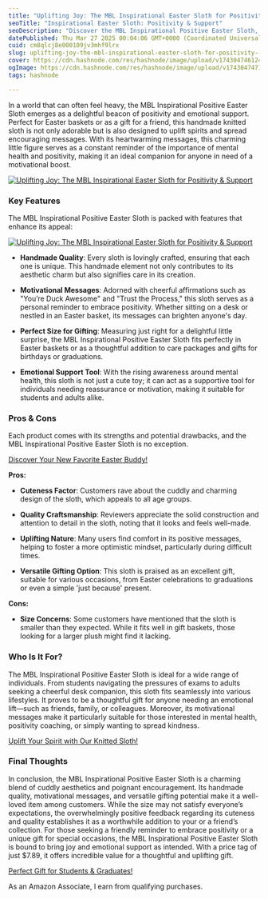 ```yaml
---
title: "Uplifting Joy: The MBL Inspirational Easter Sloth for Positivity & Support"
seoTitle: "Inspirational Easter Sloth: Positivity & Support"
seoDescription: "Discover the MBL Inspirational Positive Easter Sloth, a handmade, motivational gift designed to uplift spirits and support mental well-being"
datePublished: Thu Mar 27 2025 00:04:06 GMT+0000 (Coordinated Universal Time)
cuid: cm8qlcj8e000109jv3mhf9lrx
slug: uplifting-joy-the-mbl-inspirational-easter-sloth-for-positivity--support
cover: https://cdn.hashnode.com/res/hashnode/image/upload/v1743047461248/1dfb3f30-c7cc-4dce-8b80-26fc3e58aaf1.png
ogImage: https://cdn.hashnode.com/res/hashnode/image/upload/v1743047471990/fce12f1e-ed4b-45bc-9f26-d9765438ec52.png
tags: hashnode

---
```


<p>In a world that can often feel heavy, the MBL Inspirational Positive Easter Sloth emerges as a delightful beacon of positivity and emotional support. Perfect for Easter baskets or as a gift for a friend, this handmade knitted sloth is not only adorable but is also designed to uplift spirits and spread encouraging messages. With its heartwarming messages, this charming little figure serves as a constant reminder of the importance of mental health and positivity, making it an ideal companion for anyone in need of a motivational boost.</p>
<a href='https://www.amazon.com/dp/B0DCBZZGJX?tag=myreviews0fcb-20' target='_blank' rel='nofollow'>
<img src='https://m.media-amazon.com/images/I/81RqLk2CXYL._AC_SL1500_.jpg' alt='Uplifting Joy: The MBL Inspirational Easter Sloth for Positivity & Support' style='display: block; margin: auto; max-width: 100%; height: auto;'>
</a>
<h3>Key Features</h3>
<p>The MBL Inspirational Positive Easter Sloth is packed with features that enhance its appeal:</p>
<a href='https://www.amazon.com/dp/B0DCBZZGJX?tag=myreviews0fcb-20' target='_blank' rel='nofollow'>
<img src='https://m.media-amazon.com/images/I/717ASgvxwQL._AC_SL1500_.jpg' alt='Uplifting Joy: The MBL Inspirational Easter Sloth for Positivity & Support' style='display: block; margin: auto; max-width: 100%; height: auto;'>
</a>
<ul>
<li>
<p><strong>Handmade Quality</strong>: Every sloth is lovingly crafted, ensuring that each one is unique. This handmade element not only contributes to its aesthetic charm but also signifies care in its creation.</p>
</li>
<li>
<p><strong>Motivational Messages</strong>: Adorned with cheerful affirmations such as &quot;You’re Duck Awesome&quot; and &quot;Trust the Process,&quot; this sloth serves as a personal reminder to embrace positivity. Whether sitting on a desk or nestled in an Easter basket, its messages can brighten anyone's day.</p>
</li>
<li>
<p><strong>Perfect Size for Gifting</strong>: Measuring just right for a delightful little surprise, the MBL Inspirational Positive Easter Sloth fits perfectly in Easter baskets or as a thoughtful addition to care packages and gifts for birthdays or graduations.</p>
</li>
<li>
<p><strong>Emotional Support Tool</strong>: With the rising awareness around mental health, this sloth is not just a cute toy; it can act as a supportive tool for individuals needing reassurance or motivation, making it suitable for students and adults alike.</p>
</li>
</ul>
<h3>Pros &amp; Cons</h3>
<p>Each product comes with its strengths and potential drawbacks, and the MBL Inspirational Positive Easter Sloth is no exception.</p>
<p><a href='https://www.amazon.com/dp/B0DCBZZGJX?tag=myreviews0fcb-20' target='_blank' rel='nofollow'>Discover Your New Favorite Easter Buddy!</a></p>
<p><strong>Pros:</strong></p>
<ul>
<li>
<p><strong>Cuteness Factor</strong>: Customers rave about the cuddly and charming design of the sloth, which appeals to all age groups.</p>
</li>
<li>
<p><strong>Quality Craftsmanship</strong>: Reviewers appreciate the solid construction and attention to detail in the sloth, noting that it looks and feels well-made.</p>
</li>
<li>
<p><strong>Uplifting Nature</strong>: Many users find comfort in its positive messages, helping to foster a more optimistic mindset, particularly during difficult times.</p>
</li>
<li>
<p><strong>Versatile Gifting Option</strong>: This sloth is praised as an excellent gift, suitable for various occasions, from Easter celebrations to graduations or even a simple 'just because' present.</p>
</li>
</ul>
<p><strong>Cons:</strong></p>
<ul>
<li><strong>Size Concerns</strong>: Some customers have mentioned that the sloth is smaller than they expected. While it fits well in gift baskets, those looking for a larger plush might find it lacking.</li>
</ul>
<h3>Who Is It For?</h3>
<p>The MBL Inspirational Positive Easter Sloth is ideal for a wide range of individuals. From students navigating the pressures of exams to adults seeking a cheerful desk companion, this sloth fits seamlessly into various lifestyles. It proves to be a thoughtful gift for anyone needing an emotional lift—such as friends, family, or colleagues. Moreover, its motivational messages make it particularly suitable for those interested in mental health, positivity coaching, or simply wanting to spread kindness.</p>
<p><a href='https://www.amazon.com/dp/B0DCBZZGJX?tag=myreviews0fcb-20' target='_blank' rel='nofollow'>Uplift Your Spirit with Our Knitted Sloth!</a></p>
<h3>Final Thoughts</h3>
<p>In conclusion, the MBL Inspirational Positive Easter Sloth is a charming blend of cuddly aesthetics and poignant encouragement. Its handmade quality, motivational messages, and versatile gifting potential make it a well-loved item among customers. While the size may not satisfy everyone’s expectations, the overwhelmingly positive feedback regarding its cuteness and quality establishes it as a worthwhile addition to your or a friend’s collection. For those seeking a friendly reminder to embrace positivity or a unique gift for special occasions, the MBL Inspirational Positive Easter Sloth is bound to bring joy and emotional support as intended. With a price tag of just $7.89, it offers incredible value for a thoughtful and uplifting gift.</p>
<p><a href='https://www.amazon.com/dp/B0DCBZZGJX?tag=myreviews0fcb-20' target='_blank' rel='nofollow'>Perfect Gift for Students & Graduates!</a></p>
<p>As an Amazon Associate, I earn from qualifying purchases.</p>